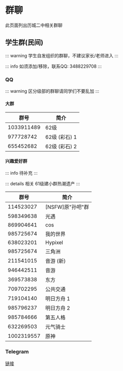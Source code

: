 # 群聊

此页面列出历城二中相关群聊

## 学生群(民间)

::: warning
学生自发组织的群聊，不建议家长/老师进入
:::

::: info
如须添加/移除，联系QQ: 3488229708
:::

### QQ

::: warning
区分级部的群聊请同学们不要乱加
:::

#### 大群

|群号|简介|
|---|---|
|1033911489|62级|
|977728742|62级 (彩石) 1|
|655452682|62级 (彩石) 2|

#### 兴趣爱好群

::: info
待补充
:::

::: details 相关
61级建小群热潮遗产
:::

|群号|简介|
|---|---|
|114523027|[NSFW]原"孙吧"群|
|598349638|光遇|
|869904641|cos|
|985725674|我的世界|
|638023201|Hypixel|
|985725674|三角洲|
|211541015|音游 (新)|
|946442511|音游|
|369573838|东方|
|709702295|公共交通|
|719104140|明日方舟 1|
|985796237|明日方舟 2|
|985784666|第五人格|
|632269503|元气骑士|
|1002319557|原神|


### Telegram

[链接](https://t.me/lcez123)
